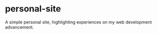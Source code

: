 # personal-site

A simple personal site, highlighting experiences on my web development advancement.
